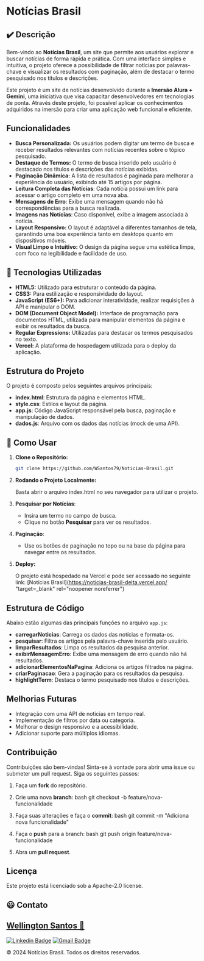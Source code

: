 # Notícias Brasil

## :heavy_check_mark: Descrição

Bem-vindo ao **Notícias Brasil**, um site que permite aos usuários explorar e buscar notícias de forma rápida e prática. Com uma interface simples e intuitiva, o projeto oferece a possibilidade de filtrar notícias por palavras-chave e visualizar os resultados com paginação, além de destacar o termo pesquisado nos títulos e descrições.

Este projeto é um site de notícias desenvolvido durante a **Imersão Alura + Gemini**, uma iniciativa que visa capacitar desenvolvedores em tecnologias de ponta. Através deste projeto, foi possível aplicar os conhecimentos adquiridos na imersão para criar uma aplicação web funcional e eficiente.

## Funcionalidades

- **Busca Personalizada:** Os usuários podem digitar um termo de busca e receber resultados relevantes com notícias recentes sobre o tópico pesquisado.
- **Destaque de Termos:** O termo de busca inserido pelo usuário é destacado nos títulos e descrições das notícias exibidas.
- **Paginação Dinâmica:** A lista de resultados é paginada para melhorar a experiência do usuário, exibindo até 15 artigos por página.
- **Leitura Completa das Notícias**: Cada notícia possui um link para acessar o artigo completo em uma nova aba.
- **Mensagens de Erro**: Exibe uma mensagem quando não há correspondências para a busca realizada.
- **Imagens nas Notícias**: Caso disponível, exibe a imagem associada à notícia.
- **Layout Responsivo:** O layout é adaptável a diferentes tamanhos de tela, garantindo uma boa experiência tanto em desktops quanto em dispositivos móveis.
- **Visual Limpo e Intuitivo:** O design da página segue uma estética limpa, com foco na legibilidade e facilidade de uso.

## :hammer: Tecnologias Utilizadas

- **HTML5:** Utilizado para estruturar o conteúdo da página.
- **CSS3:** Para estilização e responsividade do layout.
- **JavaScript (ES6+):** Para adicionar interatividade, realizar requisições à API e manipular o DOM.
- **DOM (Document Object Model):** Interface de programação para documentos HTML, utilizada para manipular elementos da página e exibir os resultados da busca.
- **Regular Expressions:** Utilizadas para destacar os termos pesquisados no texto.
- **Vercel:** A plataforma de hospedagem utilizada para o deploy da aplicação.

## Estrutura do Projeto

O projeto é composto pelos seguintes arquivos principais:

- **index.html**: Estrutura da página e elementos HTML.
- **style.css**: Estilos e layout da página.
- **app.js**: Código JavaScript responsável pela busca, paginação e manipulação de dados.
- **dados.js**: Arquivo com os dados das notícias (mock de uma API).

## :game_die: Como Usar

1. **Clone o Repositório:**

   ```bash
   git clone https://github.com/WSantos79/Noticias-Brasil.git

2. **Rodando o Projeto Localmente:**

    Basta abrir o arquivo index.html no seu navegador para utilizar o projeto.
   
3. **Pesquisar por Notícias**:
   - Insira um termo no campo de busca.
   - Clique no botão **Pesquisar** para ver os resultados.

4. **Paginação**:
   - Use os botões de paginação no topo ou na base da página para navegar entre os resultados.

5. **Deploy:**

    O projeto está hospedado na Vercel e pode ser acessado no seguinte link: [Notícias Brasil](https://noticias-brasil-delta.vercel.app/ "target=_blank" rel="noopener noreferrer")

## Estrutura de Código

Abaixo estão algumas das principais funções no arquivo `app.js`:

- **carregarNoticias**: Carrega os dados das notícias e formata-os.
- **pesquisar**: Filtra os artigos pela palavra-chave inserida pelo usuário.
- **limparResultados**: Limpa os resultados da pesquisa anterior.
- **exibirMensagemErro**: Exibe uma mensagem de erro quando não há resultados.
- **adicionarElementosNaPagina**: Adiciona os artigos filtrados na página.
- **criarPaginacao**: Gera a paginação para os resultados da pesquisa.
- **highlightTerm**: Destaca o termo pesquisado nos títulos e descrições.

## Melhorias Futuras

- Integração com uma API de notícias em tempo real.
- Implementação de filtros por data ou categoria.
- Melhorar o design responsivo e a acessibilidade.
- Adicionar suporte para múltiplos idiomas.
    
## Contribuição
Contribuições são bem-vindas! Sinta-se à vontade para abrir uma issue ou submeter um pull request.
Siga os seguintes passos:

1. Faça um **fork** do repositório.
2. Crie uma nova **branch**:
   bash
   git checkout -b feature/nova-funcionalidade
   
3. Faça suas alterações e faça o **commit**:
   bash
   git commit -m "Adiciona nova funcionalidade"
   
4. Faça o **push** para a branch:
   bash
   git push origin feature/nova-funcionalidade
   
5. Abra um **pull request**.

## Licença
Este projeto está licenciado sob a Apache-2.0 license.

## :smiley: Contato

## <a href="https://github.com/WSantos79">Wellington Santos 🚀</a>

[![Linkedin Badge](https://img.shields.io/badge/-WellingtonSantos79-blue?style=flat-square&logo=Linkedin&logoColor=white&link=https://www.linkedin.com/in/wellingtonsantos79/)](https://www.linkedin.com/in/wellingtonsantos79/) 
[![Gmail Badge](https://img.shields.io/badge/-WellingtonSantos7799@gmail.com-c14438?style=flat-square&logo=Gmail&logoColor=white&link=mailto:wellingtonsantos7799@gmail.com)](mailto:wellingtonsantos7799@gmail.com)

© 2024 Notícias Brasil. Todos os direitos reservados.

